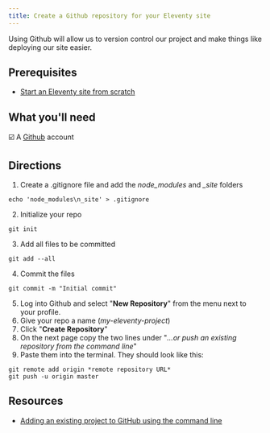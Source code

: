 ```yaml
---
title: Create a Github repository for your Eleventy site
---
```


Using Github will allow us to version control our project and make things like deploying our site easier.

## Prerequisites

- [Start an Eleventy site from scratch](/recipes/start-an-eleventy-site-from-scratch/)

## What you'll need

☑️ A [Github](https://github.com) account

## Directions

1. Create a .gitignore file and add the *node_modules* and *_site* folders
```text
echo 'node_modules\n_site' > .gitignore
```

2. Initialize your repo
```text
git init
```

3. Add all files to be committed
```text
git add --all
```
4. Commit the files
```text
git commit -m "Initial commit"
```
5. Log into Github and select "**New Repository**" from the menu next to your profile.
6. Give your repo a name (*my-eleventy-project*)
7. Click "**Create Repository**"
8. On the next page copy the two lines under "*...or push an existing repository from the command line*"
9. Paste them into the terminal. They should look like this:
```text
git remote add origin *remote repository URL*
git push -u origin master
```

## Resources

* [Adding an existing project to GitHub using the command line](https://docs.github.com/en/github/importing-your-projects-to-github/adding-an-existing-project-to-github-using-the-command-line)